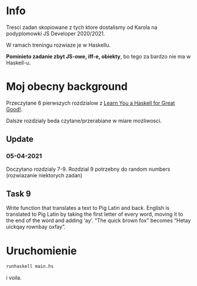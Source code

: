 # Info

Tresci zadan skopiowane z tych ktore dostalismy od Karola na podyplomowki JS Developer 2020/2021.

W ramach treningu rozwiaze je w Haskellu.

**Pominieto zadanie zbyt JS-owe, iff-e, obiekty**, bo tego za bardzo nie ma w Haskell-u.


# Moj obecny background

Przeczytane 6 pierwszych rozdzialow z [Learn You a Haskell for Great Good!](http://learnyouahaskell.com/chapters).

Dalsze rozdzialy beda czytane/przerabiane w miare mozliwosci.

## Update

### 05-04-2021

Doczytano rozdzialy 7-9. Rozdzial 9 potrzebny do random numbers (rozwiazanie niektorych zadan)

## Task 9

Write function that translates a text to Pig Latin and back.
English is translated to Pig Latin by taking the first letter of every word, moving it to the end of the word and adding ‘ay’.
“The quick brown fox” becomes “Hetay uickqay rownbay oxfay”.

# Uruchomienie

```bash
runhaskell main.hs
```

i voila.
